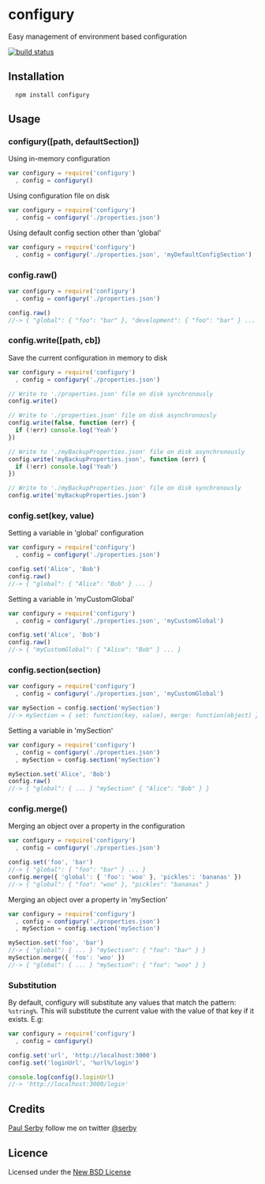 # configury

Easy management of environment based configuration

[![build status](https://secure.travis-ci.org/serby/configury.png)](http://travis-ci.org/serby/configury)

## Installation

      npm install configury

## Usage

### configury([path, defaultSection])

Using in-memory configuration

```js
var configury = require('configury')
  , config = configury()

```

Using configuration file on disk


```js
var configury = require('configury')
  , config = configury('./properties.json')

```

Using default config section other than 'global'

```js
var configury = require('configury')
  , config = configury('./properties.json', 'myDefaultConfigSection')

```

### config.raw()

```js
var configury = require('configury')
  , config = configury('./properties.json')

config.raw()
//-> { "global": { "foo": "bar" }, "development": { "foo": "bar" } ... }

```

### config.write([path, cb])
Save the current configuration in memory to disk

```js
var configury = require('configury')
  , config = configury('./properties.json')

// Write to './properties.json' file on disk synchronously
config.write()

// Write to './properties.json' file on disk asynchronously
config.write(false, function (err) {
  if (!err) console.log('Yeah')
})

// Write to './myBackupProperties.json' file on disk asynchronously
config.write('myBackupProperties.json', function (err) {
  if (!err) console.log('Yeah')
})

// Write to './myBackupProperties.json' file on disk synchronously
config.write('myBackupProperties.json')

```

### config.set(key, value)
Setting a variable in 'global' configuration

```js
var configury = require('configury')
  , config = configury('./properties.json')

config.set('Alice', 'Bob')
config.raw()
//-> { "global": { "Alice": "Bob" } ... }

```

Setting a variable in 'myCustomGlobal'

```js
var configury = require('configury')
  , config = configury('./properties.json', 'myCustomGlobal')

config.set('Alice', 'Bob')
config.raw()
//-> { "myCustomGlobal": { "Alice": "Bob" } ... }

```

### config.section(section)

```js
var configury = require('configury')
  , config = configury('./properties.json', 'myCustomGlobal')

var mySection = config.section('mySection')
//-> mySection = { set: function(key, value), merge: function(object) }

```

Setting a variable in 'mySection'

```js
var configury = require('configury')
  , config = configury('./properties.json')
  , mySection = config.section('mySection')

mySection.set('Alice', 'Bob')
config.raw()
//-> { "global": { ... } "mySection" { "Alice": "Bob" } }

```

### config.merge()

Merging an object over a property in the configuration

```js
var configury = require('configury')
  , config = configury('./properties.json')

config.set('foo', 'bar')
//-> { "global": { "foo": "bar" } ... }
config.merge({ 'global': { 'foo': 'woo' }, 'pickles': 'bananas' })
//-> { "global": { "foo": "woo" }, "pickles": "bananas" }

```

Merging an object over a property in 'mySection'

```js
var configury = require('configury')
  , config = configury('./properties.json')
  , mySection = config.section('mySection')

mySection.set('foo', 'bar')
//-> { "global": { ... } "mySection": { "foo": "bar" } }
mySection.merge({ 'foo': 'woo' })
//-> { "global": { ... } "mySection": { "foo": "woo" } }

```

### Substitution

By default, configury will substitute any values that match the pattern: `%string%`. This will substitute the current value with the value of that key if it exists. E.g:

```js
var configury = require('configury')
  , config = configury()

config.set('url', 'http://localhost:3000')
config.set('loginUrl', '%url%/login')

console.log(config().loginUrl)
//-> 'http://localhost:3000/login'
```

## Credits
[Paul Serby](https://github.com/serby/) follow me on twitter [@serby](http://twitter.com/serby)

## Licence
Licensed under the [New BSD License](http://opensource.org/licenses/bsd-license.php)
